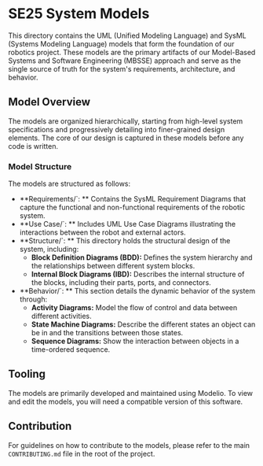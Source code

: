 # SE25 System Models

This directory contains the UML (Unified Modeling Language) and SysML (Systems Modeling Language) models that form the foundation of our robotics project. These models are the primary artifacts of our Model-Based Systems and Software Engineering (MBSSE) approach and serve as the single source of truth for the system's requirements, architecture, and behavior.

## Model Overview

The models are organized hierarchically, starting from high-level system specifications and progressively detailing into finer-grained design elements. The core of our design is captured in these models before any code is written.

### Model Structure

The models are structured as follows:

*   **Requirements/`: ** Contains the SysML Requirement Diagrams that capture the functional and non-functional requirements of the robotic system.
*   **Use Case/`: ** Includes UML Use Case Diagrams illustrating the interactions between the robot and external actors.
*   **Structure/`: ** This directory holds the structural design of the system, including:
    *   **Block Definition Diagrams (BDD):** Defines the system hierarchy and the relationships between different system blocks.
    *   **Internal Block Diagrams (IBD):** Describes the internal structure of the blocks, including their parts, ports, and connectors.
*   **Behavior/`: ** This section details the dynamic behavior of the system through:
    *   **Activity Diagrams:** Model the flow of control and data between different activities.
    *   **State Machine Diagrams:** Describe the different states an object can be in and the transitions between those states.
    *   **Sequence Diagrams:** Show the interaction between objects in a time-ordered sequence.

## Tooling

The models are primarily developed and maintained using Modelio. To view and edit the models, you will need a compatible version of this software.

## Contribution

For guidelines on how to contribute to the models, please refer to the main `CONTRIBUTING.md` file in the root of the project.